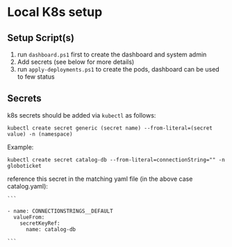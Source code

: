 # Local K8s setup

## Setup Script(s)

1. run ```dashboard.ps1``` first to create the dashboard and system admin
2. Add secrets (see below for more details)
3. run ```apply-deployments.ps1``` to create the pods, dashboard can be used to few status

## Secrets

k8s secrets should be added via ```kubectl``` as follows:

    kubectl create secret generic (secret name) --from-literal=(secret value) -n (namespace)

Example:

    kubectl create secret catalog-db --from-literal=connectionString="" -n globoticket

reference this secret in the matching yaml file (in the above case catalog.yaml):

    ```

    - name: CONNECTIONSTRINGS__DEFAULT
      valueFrom:
        secretKeyRef: 
          name: catalog-db
        
    ```

